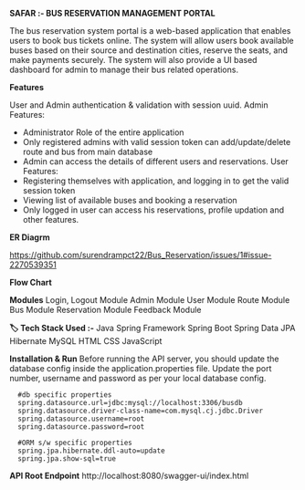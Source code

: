 **SAFAR :- BUS RESERVATION MANAGEMENT PORTAL**

The bus reservation system portal is a web-based application that enables users to book bus tickets online. The system will allow users book available buses based on their source and destination cities, reserve the seats, and make payments securely. The system will also provide a UI based dashboard for admin to manage their bus related operations.

**Features**

User and Admin authentication & validation with session uuid.
Admin Features:
- Administrator Role of the entire application
- Only registered admins with valid session token can add/update/delete route and bus from main database
- Admin can access the details of different users and reservations.
User Features:
- Registering themselves with application, and logging in to get the valid session token
- Viewing list of available buses and booking a reservation
- Only logged in user can access his reservations, profile updation and other features.

**ER Diagrm**

https://github.com/surendrampct22/Bus_Reservation/issues/1#issue-2270539351

**Flow Chart**


**Modules**
Login, Logout Module
Admin Module
User Module
Route Module
Bus Module
Reservation Module
Feedback Module


**🏷️ Tech Stack Used :-**
Java
Spring Framework
Spring Boot
Spring Data JPA
Hibernate
MySQL
HTML
CSS
JavaScript


**Installation & Run**
Before running the API server, you should update the database config inside the application.properties file.
Update the port number, username and password as per your local database config.


      #db specific properties
      spring.datasource.url=jdbc:mysql://localhost:3306/busdb
      spring.datasource.driver-class-name=com.mysql.cj.jdbc.Driver
      spring.datasource.username=root
      spring.datasource.password=root

      #ORM s/w specific properties
      spring.jpa.hibernate.ddl-auto=update
      spring.jpa.show-sql=true

**API Root Endpoint**
http://localhost:8080/swagger-ui/index.html
